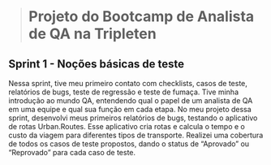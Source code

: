 > # Projeto do Bootcamp de Analista de QA na Tripleten

## Sprint 1 - Noções básicas de teste

Nessa sprint, tive meu primeiro contato com checklists, casos de teste, relatórios de bugs, teste de regressão e teste de fumaça. Tive minha introdução ao mundo QA, entendendo qual o papel de um analista de QA em uma equipe e qual sua função em cada etapa. No meu projeto dessa sprint, desenvolvi meus primeiros relatórios de bugs, testando o aplicativo de rotas Urban.Routes. Esse aplicativo cria rotas e calcula o tempo e o custo da viagem para diferentes tipos de transporte. Realizei uma cobertura de todos os casos de teste propostos, dando o status de “Aprovado” ou “Reprovado” para cada caso de teste.   

